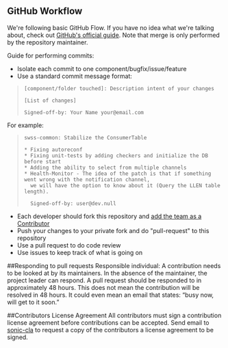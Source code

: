 ## GitHub Workflow

We're following basic GitHub Flow. If you have no idea what we're talking 
about, check out [GitHub's official guide](https://guides.github.com/introduction/flow/). 
Note that merge is only performed by the repository maintainer.

Guide for performing commits:

* Isolate each commit to one component/bugfix/issue/feature
* Use a standard commit message format:

>     [component/folder touched]: Description intent of your changes
>
>     [List of changes]
>
> 	  Signed-off-by: Your Name your@email.com

For example:

>     swss-common: Stabilize the ConsumerTable
>
>     * Fixing autoreconf
>     * Fixing unit-tests by adding checkers and initialize the DB before start
>     * Adding the ability to select from multiple channels
>     * Health-Monitor - The idea of the patch is that if something went wrong with the notification channel,
>       we will have the option to know about it (Query the LLEN table length).
>
>       Signed-off-by: user@dev.null


* Each developer should fork this repository and [add the team as a Contributor](https://help.github.com/articles/adding-collaborators-to-a-personal-repository)
* Push your changes to your private fork and do "pull-request" to this repository
* Use a pull request to do code review
* Use issues to keep track of what is going on

##Responding to pull requests
Responsible individual: A contribution needs to be looked at by its 
maintainers. In the absence of the maintainer, the project leader can respond.
A pull request should be responded to in approximately 48 hours. This does 
not mean the contribution will be resolved in 48 hours.  It could even mean 
an email that states: “busy now, will get to it soon.” 

##Contributors License Agreement
All contributors must sign a contribution license agreement before 
contributions can be accepted.  Send email to [sonic-cla](mailto:sonic-cla-agreements@microsoft.com)
to request a copy of the contributors a license agreement to be signed.
